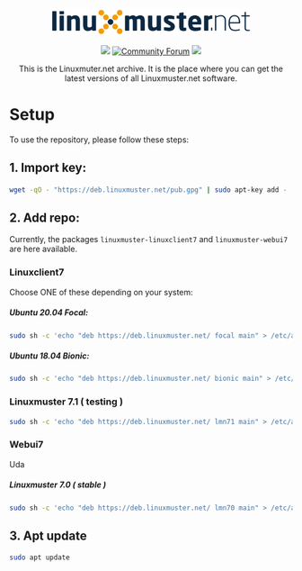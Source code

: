 <p align="center">
   <img src="https://raw.githubusercontent.com/linuxmuster/archive/master/.github/media/lmn-logo.svg" alt="LMN logo" width="70%" />
</p>

<p align="center">
  <a href="https://github.com/linuxmuster/archive/actions/workflows/build-and-deploy.yml"><img src="https://github.com/linuxmuster/archive/actions/workflows/build-and-deploy.yml/badge.svg" /></a>
  <a href="https://ask.linuxmuster.net"><img src="https://img.shields.io/discourse/users?logo=discourse&logoColor=white&server=https%3A%2F%2Fask.linuxmuster.net" alt="Community Forum"/></a>
  <a href="https://www.gnu.org/licenses/agpl-3.0" ><img src="https://img.shields.io/badge/License-AGPL%20v3-blue.svg" /></a>
</p>

<p align="center">
This is the Linuxmuter.net archive. It is the place where you can get the latest versions of all Linuxmuster.net software.
</p>

# Setup

To use the repository, please follow these steps:

## 1. Import key:

```bash
wget -qO - "https://deb.linuxmuster.net/pub.gpg" | sudo apt-key add -
```

## 2. Add repo:

Currently, the packages `linuxmuster-linuxclient7` and `linuxmuster-webui7` are here available.

### Linuxclient7

Choose ONE of these depending on your system:

##### Ubuntu 20.04 Focal:

```bash
sudo sh -c 'echo "deb https://deb.linuxmuster.net/ focal main" > /etc/apt/sources.list.d/lmn7.list'
```

##### Ubuntu 18.04 Bionic:

```bash
sudo sh -c 'echo "deb https://deb.linuxmuster.net/ bionic main" > /etc/apt/sources.list.d/lmn7.list'
```

### Linuxmuster 7.1 ( testing )

```bash
sudo sh -c 'echo "deb https://deb.linuxmuster.net/ lmn71 main" > /etc/apt/sources.list.d/lmn71.list'
```

### Webui7
Uda
##### Linuxmuster 7.0 ( stable )

```bash
sudo sh -c 'echo "deb https://deb.linuxmuster.net/ lmn70 main" > /etc/apt/sources.list.d/lmn7.list'
```


## 3. Apt update

```bash
sudo apt update
```
